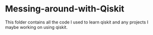 # Messing-around-with-Qiskit
This folder contains all the code I used to learn qiskit and any projects I maybe working on using qiskit.
